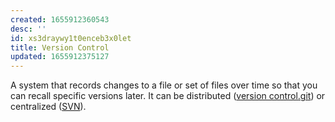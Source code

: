 ```yaml
---
created: 1655912360543
desc: ''
id: xs3draywy1t0enceb3x0let
title: Version Control
updated: 1655912375127
---
```

   
A system that records changes to a file or set of files over time so that you can recall specific versions later. It can be distributed ([version control.git](../devlog/version%20control.git.md)) or centralized ([SVN](../devlog/SVN.md)).